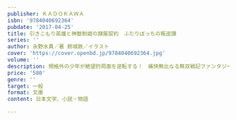 ```yaml
---
publisher: ＫＡＤＯＫＡＷＡ
isbn: '9784040692364'
pubdate: '2017-04-25'
title: 引きこもり英雄と神獣剣姫の隷属契約　ふたりぼっちの叛逆譚
series: ''
author: 永野水貴／著 鈴城敦／イラスト
cover: 'https://cover.openbd.jp/9784040692364.jpg'
volume: ''
description: 規格外の少年が絶望的局面を逆転する！　痛快無比なる無双戦記ファンタジー
price: '580'
genre: ''
target: 一般
format: 文庫
content: 日本文学、小説・物語

---
```

